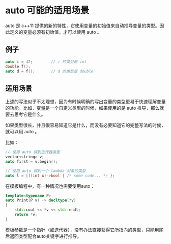 # auto 可能的适用场景

auto 是 c++11 提供的新的特性，它使用变量的初始值来自动推导变量的类型。因此定义的变量必须有初始值，才可以使用 auto 。

## 例子

```c++
auto i = 42;        // i 的类型是 int
double f();
auto d = f();       // d 的类型是 double
```

## 适用场景

上述的写法似乎不太理想，因为有时候明确的写出变量的类型更易于快速理解变量的功能。比如，变量是一个自定义类型的时候，如果使用的是 auto 推导，那么就要去思考它是什么。

如果类型很长，并且很容易知道它是什么，而没有必要知道它的完整写法的时候，就可以用 auto 。

比如：

```c++
// 使用 auto 得到迭代器类型
vector<string> v;
auto first = v.begin();

// 使用 auto 得到一个 lambda 对象的类型
auto l = [](int x)->bool { /* some code... */ };
```

在模板编程中，有一种情况也需要使用auto：

```c++
template<typename P>
auto Print(P v) -> decltype(*v)
{
    std::cout << *v << std::endl;
    return *v; 
}
```

模板参数是一个指针（或迭代器），没有办法直接获得它所指向的类型，只能用尾后返回类型配合auto关键字进行推导。
